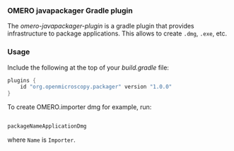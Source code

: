 ### OMERO javapackager Gradle plugin

The _omero-javapackager-plugin_ is a gradle plugin that provides infrastructure to package applications.
This allows to create ``.dmg``, ``.exe``, etc.

### Usage

Include the following at the top of your _build.gradle_ file:

```groovy
plugins {
    id "org.openmicroscopy.packager" version "1.0.0"
}
```

To create OMERO.importer dmg for example, run:

```groovy

packageNameApplicationDmg

```
where ``Name`` is ``Importer``.
